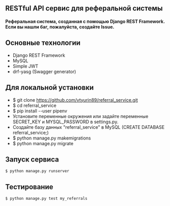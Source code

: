 
## RESTful API сервис для реферальной системы

#### Реферальная система, созданная с помощью Django REST Framework. Если вы нашли баг, пожалуйста, создайте Issue.


## Основные технологии
* Django REST Framework
* MySQL
* Simple JWT
* drf-yasg (Swagger generator)

## Для локальной установки
* $ git clone https://github.com/vtyurin89/referral_service.git
* $ cd referral_service
* $ pip install --user pipenv
* Установите переменные окружения или задайте переменные SECRET_KEY и MYSQL_PASSWORD в settings.py.
* Создайте базу данных "referral_service" в MySQL (CREATE DATABASE referral_service;)
* $ python manage.py makemigrations
* $ python manage.py migrate

## Запуск сервиса
```
$ python manage.py runserver
```
## Тестирование
```
$ python manage.py test my_referrals
```